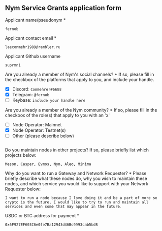 Nym Service Grants application form 
------------------------------------

Applicant name/pseudonym *
```
fernob
```

Applicant contact email *
```
laeconmehr1989@rambler.ru
```

Applicant Github username
```
suprmn1
```

Are you already a member of Nym's social channels? * 
If so, please fill in the checkbox of the platforms that apply to you, and include your handle. 
- [x] Discord: `Conmehrer#6688`
- [x] Telegram: `@fernob`
- [ ] Keybase: `include your handle here`

Are you already a member of the Nym community? * 
If so, please fill in the checkbox of the role(s) that apply to you with an 'x' 
- [ ] Node Operator: Mainnet 
- [x] Node Operator: Testnet(s)
- [ ] Other (please describe below)
```
```

Do you maintain nodes in other projects? 
If so, please briefly list which projects below: 
```
Meson, Casper, Evmos, Nym, Aleo, Minima
```

Why do you want to run a Gateway and Network Requester? * 
Please briefly describe what these nodes do, why you wish to maintain these nodes, and which service you would like to support with your Network Requester below: 
```
I want to run a node because I love doing it and be a part of more so crypto is the future. I would like to try to run and maintain all services and even some that may appear in the future.
```

USDC or BTC address for payment * 
```
0x6F927EF603C6e0fe7Ba12943d46Bc9993cab5bdB
```
